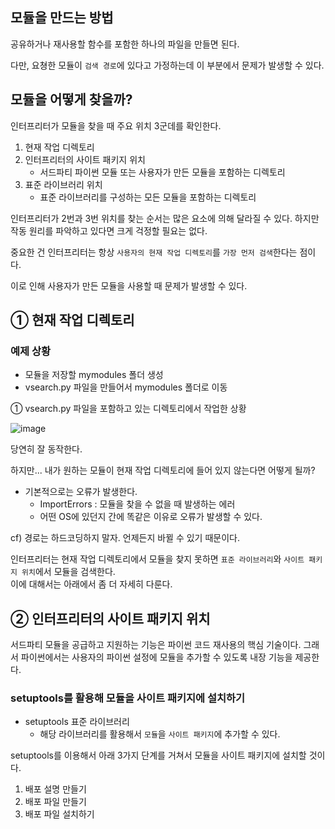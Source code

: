 ## 모듈을 만드는 방법

공유하거나 재사용할 함수를 포함한 하나의 파일을 만들면 된다.

다만, 요쳥한 모듈이 `검색 경로`에 있다고 가정하는데 이 부분에서 문제가 발생할 수 있다. 

## 모듈을 어떻게 찾을까? 

인터프리터가 모듈을 찾을 때 주요 위치 3군데를 확인한다. 

1. 현재 작업 디렉토리 
2. 인터프리터의 사이트 패키지 위치
    - 서드파티 파이썬 모듈 또는 사용자가 만든 모듈을 포함하는 디렉토리 
3. 표준 라이브러리 위치 
    - 표준 라이브러리를 구성하는 모든 모듈을 포함하는 디렉토리 

인터프리터가 2번과 3번 위치를 찾는 순서는 많은 요소에 의해 달라질 수 있다. 
하지만 작동 원리를 파악하고 있다면 크게 걱정할 필요는 없다. 

중요한 건 인터프리터는 항상 `사용자의 현재 작업 디렉토리`를 `가장 먼저 검색`한다는 점이다. 

이로 인해 사용자가 만든 모듈을 사용할 때 문제가 발생할 수 있다. 

## ① 현재 작업 디렉토리

### 예제 상황
- 모듈을 저장할 mymodules 폴더 생성
- vsearch.py 파일을 만들어서 mymodules 폴더로 이동

① vsearch.py 파일을 포함하고 있는 디렉토리에서 작업한 상황

![image](https://github.com/sjHong645/head-first-python/assets/64796257/18c7aa38-8399-4b4b-9564-50681cec345a)

당연히 잘 동작한다. 

하지만... 내가 원하는 모듈이 현재 작업 디렉토리에 들어 있지 않는다면 어떻게 될까? 

- 기본적으로는 오류가 발생한다.
  - ImportErrors : 모듈을 찾을 수 없을 때 발생하는 에러
  - 어떤 OS에 있던지 간에 똑같은 이유로 오류가 발생할 수 있다.

cf) 경로는 하드코딩하지 말자. 언제든지 바뀔 수 있기 때문이다.

인터프리터는 현재 작업 디렉토리에서 모듈을 찾지 못하면 `표준 라이브러리`와 `사이트 패키지 위치`에서 모듈을 검색한다.  
이에 대해서는 아래에서 좀 더 자세히 다룬다. 

## ② 인터프리터의 사이트 패키지 위치

서드파티 모듈을 공급하고 지원하는 기능은 파이썬 코드 재사용의 핵심 기술이다. 그래서 파이썬에서는 사용자의 파이썬 설정에 모듈을 추가할 수 있도록 내장 기능을 제공한다. 

### setuptools를 활용해 모듈을 사이트 패키지에 설치하기 

- setuptools 표준 라이브러리
  - 해당 라이브러리를 활용해서 `모듈`을 `사이트 패키지`에 추가할 수 있다.

setuptools를 이용해서 아래 3가지 단계를 거쳐서 모듈을 사이트 패키지에 설치할 것이다. 

1. 배포 설명 만들기
2. 배포 파일 만들기
3. 배포 파일 설치하기 


  

